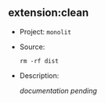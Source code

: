 ## extension:clean

-   Project: `monolit`
-   Source:

    ```shell
    rm -rf dist
    ```

-   Description:

    _documentation pending_
